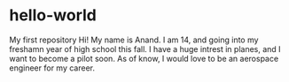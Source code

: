 # hello-world
My first repository
Hi! My name is Anand. I am 14, and going into my freshamn year of high school this fall.
I have a huge intrest in planes, and I want to become a pilot soon.
As of know, I would love to be an aerospace engineer for my career.
